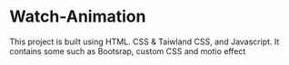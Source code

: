 # Watch-Animation
This project is built using HTML. CSS &amp; Taiwland CSS, and Javascript. It contains some such as Bootsrap, custom CSS and motio effect
